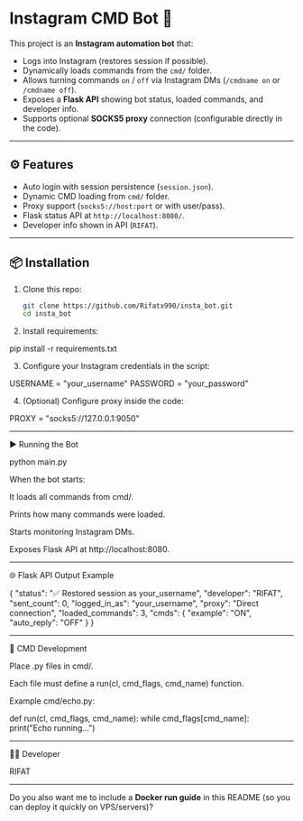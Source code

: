 # Instagram CMD Bot 🤖

This project is an **Instagram automation bot** that:
- Logs into Instagram (restores session if possible).
- Dynamically loads commands from the `cmd/` folder.
- Allows turning commands `on` / `off` via Instagram DMs (`/cmdname on` or `/cmdname off`).
- Exposes a **Flask API** showing bot status, loaded commands, and developer info.
- Supports optional **SOCKS5 proxy** connection (configurable directly in the code).

---

## ⚙️ Features
- Auto login with session persistence (`session.json`).
- Dynamic CMD loading from `cmd/` folder.
- Proxy support (`socks5://host:port` or with user/pass).
- Flask status API at `http://localhost:8080/`.
- Developer info shown in API (`RIFAT`).

---

## 📦 Installation

1. Clone this repo:
   ```bash
   git clone https://github.com/Rifatx990/insta_bot.git
   cd insta_bot

2. Install requirements:

pip install -r requirements.txt


3. Configure your Instagram credentials in the script:

USERNAME = "your_username"
PASSWORD = "your_password"


4. (Optional) Configure proxy inside the code:

PROXY = "socks5://127.0.0.1:9050"




---

▶️ Running the Bot

python main.py

When the bot starts:

It loads all commands from cmd/.

Prints how many commands were loaded.

Starts monitoring Instagram DMs.

Exposes Flask API at http://localhost:8080.



---

🌐 Flask API Output Example

{
  "status": "✅ Restored session as your_username",
  "developer": "RIFAT",
  "sent_count": 0,
  "logged_in_as": "your_username",
  "proxy": "Direct connection",
  "loaded_commands": 3,
  "cmds": {
    "example": "ON",
    "auto_reply": "OFF"
  }
}


---

📝 CMD Development

Place .py files in cmd/.

Each file must define a run(cl, cmd_flags, cmd_name) function.

Example cmd/echo.py:

def run(cl, cmd_flags, cmd_name):
    while cmd_flags[cmd_name]:
        print("Echo running...")



---

👨‍💻 Developer

RIFAT


---

Do you also want me to include a **Docker run guide** in this README (so you can deploy it quickly on VPS/servers)?
